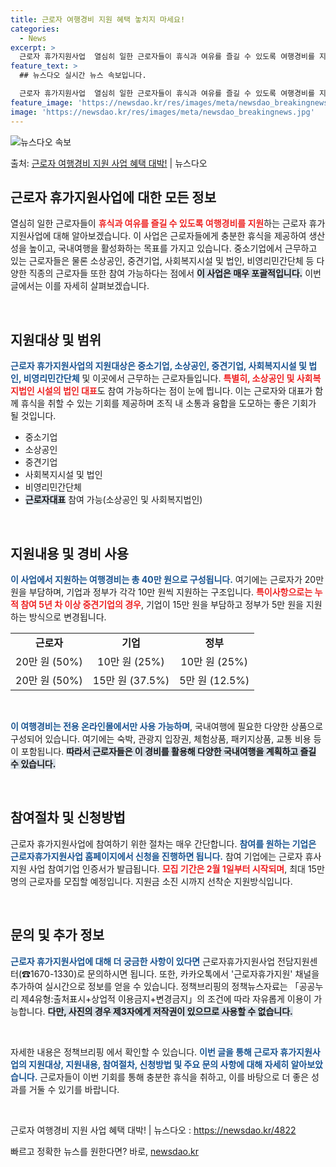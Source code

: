 ```yaml
---
title: 근로자 여행경비 지원 혜택 놓치지 마세요!
categories:
  - News
excerpt: >
  근로자 휴가지원사업  열심히 일한 근로자들이 휴식과 여유를 즐길 수 있도록 여행경비를 지원하는 근로자 휴가지…
feature_text: >
  ## 뉴스다오 실시간 뉴스 속보입니다.

  근로자 휴가지원사업  열심히 일한 근로자들이 휴식과 여유를 즐길 수 있도록 여행경비를 지원하는 근로자 휴가지…
feature_image: 'https://newsdao.kr/res/images/meta/newsdao_breakingnews.jpg'
image: 'https://newsdao.kr/res/images/meta/newsdao_breakingnews.jpg'
---
```


![뉴스다오 속보](https://newsdao.kr/res/images/meta/newsdao_breakingnews.jpg)

<p>출처: <a href="https://newsdao.kr/4822" rel="dofollow">근로자 여행경비 지원 사업 혜택 대박!</a> | 뉴스다오</p>

<h2 data-ke-size="size26">근로자 휴가지원사업에 대한 모든 정보</h2>

<p data-ke-size="size16">열심히 일한 근로자들이 <b><span style="color: #ee2323;">휴식과 여유를 즐길 수 있도록 여행경비를 지원</span></b>하는 근로자 휴가지원사업에 대해 알아보겠습니다. 이 사업은 근로자들에게 충분한 휴식을 제공하여 생산성을 높이고, 국내여행을 활성화하는 목표를 가지고 있습니다. 중소기업에서 근무하고 있는 근로자들은 물론 소상공인, 중견기업, 사회복지시설 및 법인, 비영리민간단체 등 다양한 직종의 근로자들 또한 참여 가능하다는 점에서 <b><span style="background-color: #21538527;">이 사업은 매우 포괄적입니다.</span></b> 이번 글에서는 이를 자세히 살펴보겠습니다.</p>

<p data-ke-size="size16">&nbsp;</p>

<h2 data-ke-size="size26">지원대상 및 범위</h2>

<p data-ke-size="size16"><b><span style="color: #1a5490;">근로자 휴가지원사업의 지원대상은 중소기업, 소상공인, 중견기업, 사회복지시설 및 법인, 비영리민간단체</span></b> 및 이곳에서 근무하는 근로자들입니다. <b><span style="color: #ee2323;">특별히, 소상공인 및 사회복지법인 시설의 법인 대표</span></b>도 참여 가능하다는 점이 눈에 띕니다. 이는 근로자와 대표가 함께 휴식을 취할 수 있는 기회를 제공하며 조직 내 소통과 융합을 도모하는 좋은 기회가 될 것입니다.</p>

<ul>
    <li>중소기업</li>
    <li>소상공인</li>
    <li>중견기업</li>
    <li>사회복지시설 및 법인</li>
    <li>비영리민간단체</li>
    <li><b><span style="background-color: #21538527;">근로자대표</span></b> 참여 가능(소상공인 및 사회복지법인)</li>
</ul>

<p data-ke-size="size16">&nbsp;</p>

<h2 data-ke-size="size26">지원내용 및 경비 사용</h2>

<p data-ke-size="size16"><b><span style="color: #1a5490;">이 사업에서 지원하는 여행경비는 총 40만 원으로 구성됩니다.</span></b> 여기에는 근로자가 20만 원을 부담하며, 기업과 정부가 각각 10만 원씩 지원하는 구조입니다. <b><span style="color: #ee2323;">특이사항으로는 누적 참여 5년 차 이상 중견기업의 경우</span></b>, 기업이 15만 원을 부담하고 정부가 5만 원을 지원하는 방식으로 변경됩니다.</p>

<table>
    <tr>
        <td style="text-align: center; height: 17px;"><b>근로자</b></td>
        <td style="text-align: center; height: 17px;"><b>기업</b></td>
        <td style="text-align: center; height: 17px;"><b>정부</b></td>
    </tr>
    <tr>
        <td style="text-align: center; height: 17px;">20만 원 (50%)</td>
        <td style="text-align: center; height: 17px;">10만 원 (25%)</td>
        <td style="text-align: center; height: 17px;">10만 원 (25%)</td>
    </tr>
    <tr>
        <td style="text-align: center; height: 17px;">20만 원 (50%)</td>
        <td style="text-align: center; height: 17px;">15만 원 (37.5%)</td>
        <td style="text-align: center; height: 17px;">5만 원 (12.5%)</td>
    </tr>
</table>

<p data-ke-size="size16">&nbsp;</p>

<p data-ke-size="size16"><b><span style="color: #1a5490;">이 여행경비는 전용 온라인몰에서만 사용 가능하며</span></b>, 국내여행에 필요한 다양한 상품으로 구성되어 있습니다. 여기에는 숙박, 관광지 입장권, 체험상품, 패키지상품, 교통 비용 등이 포함됩니다. <b><span style="background-color: #21538527;">따라서 근로자들은 이 경비를 활용해 다양한 국내여행을 계획하고 즐길 수 있습니다.</span></b></p>

<p data-ke-size="size16">&nbsp;</p>

<h2 data-ke-size="size26">참여절차 및 신청방법</h2>

<p data-ke-size="size16">근로자 휴가지원사업에 참여하기 위한 절차는 매우 간단합니다. <b><span style="color: #1a5490;">참여를 원하는 기업은 근로자휴가지원사업 홈페이지에서 신청을 진행하면 됩니다.</span></b> 참여 기업에는 근로자 휴사지원 사업 참여기업 인증서가 발급됩니다. <b><span style="color: #ee2323;">모집 기간은 2월 1일부터 시작되며</span></b>, 최대 15만 명의 근로자를 모집할 예정입니다. 지원금 소진 시까지 선착순 지원방식입니다.</p>

<p data-ke-size="size16">&nbsp;</p>

<h2 data-ke-size="size26">문의 및 추가 정보</h2>

<p data-ke-size="size16"><b><span style="color: #1a5490;">근로자 휴가지원사업에 대해 더 궁금한 사항이 있다면</span></b> 근로자휴가지원사업 전담지원센터(☎1670-1330)로 문의하시면 됩니다. 또한, 카카오톡에서 '근로자휴가지원' 채널을 추가하여 실시간으로 정보를 얻을 수 있습니다. 정책브리핑의 정책뉴스자료는 「공공누리 제4유형:출처표시+상업적 이용금지+변경금지」의 조건에 따라 자유롭게 이용이 가능합니다. <b><span style="background-color: #21538527;">다만, 사진의 경우 제3자에게 저작권이 있으므로 사용할 수 없습니다.</span></b></p>

<p data-ke-size="size16">&nbsp;</p>

<p data-ke-size="size16">자세한 내용은 정책브리핑  에서 확인할 수 있습니다. <b><span style="color: #1a5490;">이번 글을 통해 근로자 휴가지원사업의 지원대상, 지원내용, 참여절차, 신청방법 및 주요 문의 사항에 대해 자세히 알아보았습니다.</span></b> 근로자들이 이번 기회를 통해 충분한 휴식을 취하고, 이를 바탕으로 더 좋은 성과를 거둘 수 있기를 바랍니다.</p>

<p data-ke-size="size16">&nbsp;</p>

<p data-ke-size="size16">근로자 여행경비 지원 사업 혜택 대박! | 뉴스다오  : <a href="https://newsdao.kr/4822">https://newsdao.kr/4822</a></p> 

빠르고 정확한 뉴스를 원한다면? 바로, <a href="https://newsdao.kr" rel="dofollow">newsdao.kr</a>


